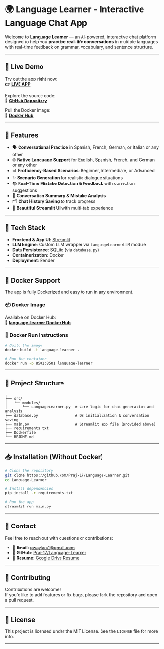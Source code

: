 

# 🌍 Language Learner - Interactive Language Chat App

Welcome to **Language Learner** — an AI-powered, interactive chat platform designed to help you **practice real-life conversations** in multiple languages with real-time feedback on grammar, vocabulary, and sentence structure.

---

## 🚀 Live Demo

Try out the app right now:  
**👉 [LIVE APP](https://language-learner-kkf7.onrender.com/)**  

Explore the source code:  
**🔗 [GitHub Repository](https://github.com/Praj-17/Language-Learner)**  

Pull the Docker image:  
**🐳 [Docker Hub](https://hub.docker.com/repository/docker/prajwal1717/language-learner/general)**  

---


## 📌 Features

- 🗣️ **Conversational Practice** in Spanish, French, German, or Italian or any other
- 🌐 **Native Language Support** for English, Spanish, French, and German or any other
- 📊 **Proficiency-Based Scenarios**: Beginner, Intermediate, or Advanced
- ✨ **Scenario Generation** for realistic dialogue situations
- 📚 **Real-Time Mistake Detection & Feedback** with correction suggestions
- 🧠 **Conversation Summary & Mistake Analysis**
- 🗂️ **Chat History Saving** to track progress
- 💬 **Beautiful Streamlit UI** with multi-tab experience

---

## 🧪 Tech Stack

- **Frontend & App UI**: [Streamlit](https://streamlit.io)
- **LLM Engine**: Custom LLM wrapper via `LanguageLearnerLLM` module
- **Data Persistence**: SQLite (via `database.py`)
- **Containerization**: Docker
- **Deployment**: Render

---

## 🐳 Docker Support

The app is fully Dockerized and easy to run in any environment.

### 📦 Docker Image

Available on Docker Hub:  
**🔗 [language-learner Docker Hub](https://hub.docker.com/repository/docker/prajwal1717/language-learner/general)**

### 🔧 Docker Run Instructions

```bash
# Build the image
docker build -t language-learner .

# Run the container
docker run -p 8501:8501 language-learner
```

---

## 📂 Project Structure

```
.
├── src/
│   └── modules/
│       └── LanguageLearner.py  # Core logic for chat generation and analysis
├── database.py                 # DB initialization & conversation saving
├── main.py                     # Streamlit app file (provided above)
├── requirements.txt
├── Dockerfile
└── README.md
```

---

## 📥 Installation (Without Docker)

```bash
# Clone the repository
git clone https://github.com/Praj-17/Language-Learner.git
cd Language-Learner

# Install dependencies
pip install -r requirements.txt

# Run the app
streamlit run main.py
```

---

## 📇 Contact

Feel free to reach out with questions or contributions:

- 📧 **Email**: [pwaykos1@gmail.com](mailto:pwaykos1@gmail.com)  
- 🔗 **GitHub**: [Praj-17/Language-Learner](https://github.com/Praj-17/Language-Learner)  
- 📄 **Resume**: [Google Drive Resume](https://drive.google.com/file/d/1_V82Ub4f0OV1WPnw2EMR0SbD1tRCWQX9/view?usp=drive_link)

---

## 🙌 Contributing

Contributions are welcome!  
If you'd like to add features or fix bugs, please fork the repository and open a pull request.

---

## 📝 License

This project is licensed under the MIT License. See the `LICENSE` file for more info.

---
